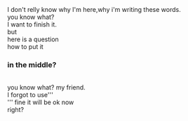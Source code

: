 <html>
<div center>
    I don't relly know why I'm here,why i'm writing these words.<br>
    you know what?<br>
    I want to finish it.<br>
    but<br>
    here is a question<br>
    how to put it <h3>in the middle?</h3><br>
</div>
<div center>
    you know what? my friend.<br>
    I forgot to use'''<br>'''
    fine it will be ok now<br>
    right?<br>
</div>
